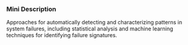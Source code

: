 ### Mini Description

Approaches for automatically detecting and characterizing patterns in system failures, including statistical analysis and machine learning techniques for identifying failure signatures.
